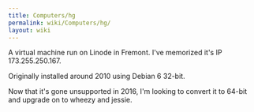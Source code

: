 ```yaml
---
title: Computers/hg
permalink: wiki/Computers/hg/
layout: wiki
---
```


A virtual machine run on Linode in Fremont. I've memorized it's IP
173.255.250.167.

Originally installed around 2010 using Debian 6 32-bit.

Now that it's gone unsupported in 2016, I'm looking to convert it to
64-bit and upgrade on to wheezy and jessie.
